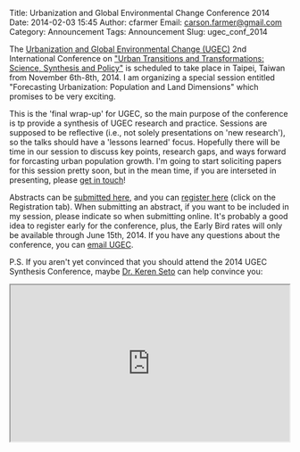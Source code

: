 Title: Urbanization and Global Environmental Change Conference 2014
Date: 2014-02-03 15:45
Author: cfarmer
Email: carson.farmer@gmail.com
Category: Announcement
Tags: Announcement
Slug: ugec_conf_2014

The [Urbanization and Global Environmental Change (UGEC)][ugec] 2nd 
International Conference on
["Urban Transitions and Transformations: Science, Synthesis and Policy"][conf] 
is scheduled to take place in Taipei, Taiwan from November 
6th-8th, 2014. I am organizing a special session entitled "Forecasting 
Urbanization: Population and Land Dimensions" which promises to be very exciting.

This is the 'final wrap-up' for UGEC, so the main purpose of the conference is 
tp provide a synthesis of UGEC research and practice. Sessions are supposed to 
be reflective (i.e., not solely presentations on 'new research'), so the talks 
should have a 'lessons learned' focus. Hopefully there will be time in our 
session to discuss key points, research gaps, and ways forward for forcasting 
urban population growth. I'm going to start soliciting papers for this session 
pretty soon, but in the mean time, if you are interseted in presenting, please 
[get in touch][email-me]!
 
Abstracts can be [submitted here][submit], and you can [register here][conf] 
(click on the Registration tab). When submitting an abstract, if you want to be 
included in my session, please indicate so when submitting online. It's probably 
a good idea to register early for the conference, plus, the Early Bird rates 
will only be available through June 15th, 2014. If you have any questions about 
the conference, you can [email UGEC][email-ugec].

P.S. If you aren't yet convinced that you should attend the 2014 UGEC Synthesis 
Conference, maybe [Dr. Keren Seto][seto] can help convince you:

<div class="vimeo" align="center">
<iframe src="http://player.vimeo.com/video/75219567" width="500" height="281" 
    webkitallowfullscreen mozallowfullscreen allowfullscreen>
</iframe>
</div>

[submit]: https://ugec.conference-services.net/authorlogin.asp?conferenceID=3848&language=en-uk
[email-ugec]: mailto:ugec2014@asu.edu
[ugec]: http://ugec.org/
[seto]: http://environment.yale.edu/profile/seto/]
[email-me]: mailto:carson.farmer@hunter.cuny.edu
[conf]: http://www.ugec2014.org/